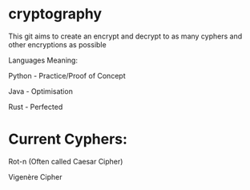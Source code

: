 # cryptography
This git aims to create an encrypt and decrypt to as many cyphers and other encryptions as possible

Languages Meaning:

Python - Practice/Proof of Concept

Java - Optimisation

Rust - Perfected

# Current Cyphers:
Rot-n (Often called Caesar Cipher)

Vigenère Cipher
